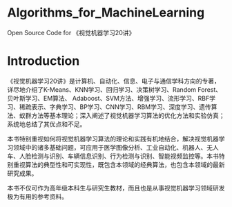 # Algorithms_for_MachineLearning

Open Source Code for 《视觉机器学习20讲》

# Introduction

《视觉机器学习20讲》是计算机、自动化、信息、电子与通信学科方向的专著，详尽地介绍了K-Means、KNN学习、回归学习、决策树学习、Random Forest、贝叶斯学习、EM算法、 Adaboost、SVM方法、增强学习、流形学习、RBF学习、稀疏表示、字典学习、BP学习、CNN学习、RBM学习、深度学习、遗传算法、蚁群方法等基本理论；深入阐述了视觉机器学习算法的优化方法和实验仿真；系统地总结了其优点和不足。

本书特别重视如何将视觉机器学习算法的理论和实践有机地结合，解决视觉机器学习领域中的诸多基础问题，可应用于医学图像分析、工业自动化、机器人、无人车、人脸检测与识别、车辆信息识别、行为检测与识别、智能视频监控等。本书特别重视算法的典型性和可实现性，既包含本领域的经典算法，也包含本领域的最新研究成果。

本书不仅可作为高年级本科生与研究生教材，而且也是从事视觉机器学习领域研发极为有用的参考资料。
